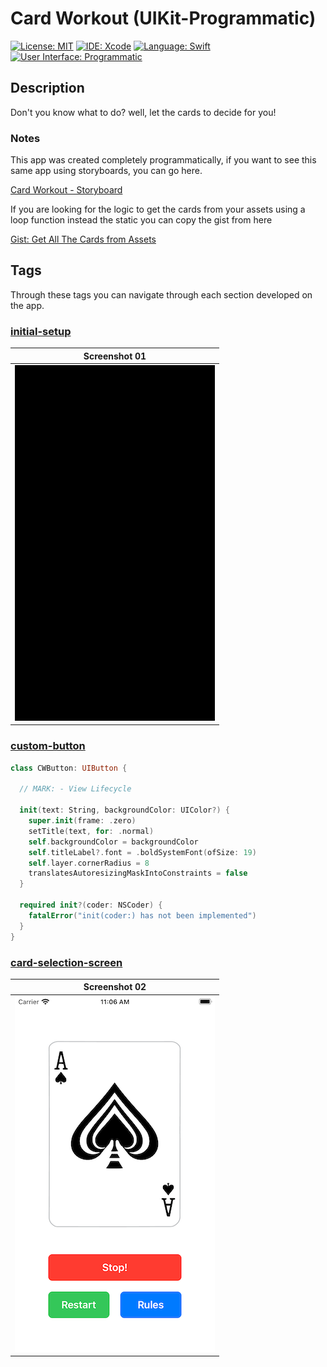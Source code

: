 # Card Workout (UIKit-Programmatic)

[![License: MIT](https://img.shields.io/badge/License-MIT-yellow.svg)](https://opensource.org/licenses/MIT)
[![IDE: Xcode](https://img.shields.io/badge/IDE-Xcode%2011-blue.svg)](https://developer.apple.com/xcode/)
[![Language: Swift](https://img.shields.io/badge/Language-Swift-red.svg)](https://swift.org/blog/)
[![User Interface: Programmatic](https://img.shields.io/badge/User%20Interface-Programmatic-green)](https://developer.apple.com/xcode/interface-builder/)

## Description

Don't you know what to do? well, let the cards to decide for you!

### Notes

This app was created completely programmatically, if you want to see this same app using storyboards, you can go here.

[Card Workout - Storyboard](https://github.com/fdorado985/CardWorkout)

If you are looking for the logic to get the cards from your assets using a loop function instead the static you can copy the gist from here

[Gist: Get All The Cards from Assets](https://gist.github.com/fdorado985/c4615ea211467360d2a24bdb08a347a6)

## Tags

Through these tags you can navigate through each section developed on the app.

### [initial-setup](https://github.com/fdorado985/CardWorkout-Programmatic/tree/initial-setup)

| Screenshot 01 |
| ------------- |
| ![ss01](.screenshots/ss01.png) |

### [custom-button](https://github.com/fdorado985/CardWorkout-Programmatic/tree/custom-button)

```swift
class CWButton: UIButton {

  // MARK: - View Lifecycle

  init(text: String, backgroundColor: UIColor?) {
    super.init(frame: .zero)
    setTitle(text, for: .normal)
    self.backgroundColor = backgroundColor
    self.titleLabel?.font = .boldSystemFont(ofSize: 19)
    self.layer.cornerRadius = 8
    translatesAutoresizingMaskIntoConstraints = false
  }

  required init?(coder: NSCoder) {
    fatalError("init(coder:) has not been implemented")
  }
}
```

### [card-selection-screen](https://github.com/fdorado985/CardWorkout-Programmatic/tree/card-selection-screen)

| Screenshot 02 |
| ------------- |
| ![ss02](.screenshots/ss02.png) |
